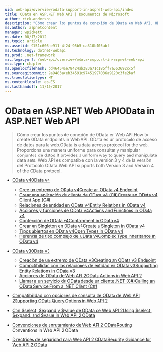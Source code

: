 ```yaml
---
uid: web-api/overview/odata-support-in-aspnet-web-api/index
title: OData en ASP.NET Web API | Documentos de Microsoft
author: rick-anderson
description: "Cómo crear los puntos de conexión de OData en Web API. OData es un protocolo de acceso de datos para la web. Proporciona una manera uniforme para consultar y manipular conjuntos de datos. Web API s..."
ms.author: aspnetcontent
manager: wpickett
ms.date: 08/17/2012
ms.topic: article
ms.assetid: 9151c605-e911-4f24-95b5-ca310b105abf
ms.technology: dotnet-webapi
ms.prod: .net-framework
msc.legacyurl: /web-api/overview/odata-support-in-aspnet-web-api
msc.type: chapter
ms.openlocfilehash: dd46454ae78424ab383a71d185ff7a563692cc5f
ms.sourcegitcommit: 9a9483aceb34591c97451997036a9120c3fe2baf
ms.translationtype: MT
ms.contentlocale: es-ES
ms.lasthandoff: 11/10/2017
---
```

<a name="odata-in-aspnet-web-api"></a><span data-ttu-id="4ffb6-106">OData en ASP.NET Web API</span><span class="sxs-lookup"><span data-stu-id="4ffb6-106">OData in ASP.NET Web API</span></span>
====================
> <span data-ttu-id="4ffb6-107">Cómo crear los puntos de conexión de OData en Web API.</span><span class="sxs-lookup"><span data-stu-id="4ffb6-107">How to create OData endpoints in Web API.</span></span> <span data-ttu-id="4ffb6-108">OData es un protocolo de acceso de datos para la web.</span><span class="sxs-lookup"><span data-stu-id="4ffb6-108">OData is a data access protocol for the web.</span></span> <span data-ttu-id="4ffb6-109">Proporciona una manera uniforme para consultar y manipular conjuntos de datos.</span><span class="sxs-lookup"><span data-stu-id="4ffb6-109">It provides a uniform way to query and manipulate data sets.</span></span> <span data-ttu-id="4ffb6-110">Web API es compatible con la versión 3 y 4 de la versión del Protocolo OData.</span><span class="sxs-lookup"><span data-stu-id="4ffb6-110">Web API supports both Version 3 and Version 4 of the OData protocol.</span></span>


- [<span data-ttu-id="4ffb6-111">OData v4</span><span class="sxs-lookup"><span data-stu-id="4ffb6-111">OData v4</span></span>](odata-v4/index.md)

    - [<span data-ttu-id="4ffb6-112">Cree un extremo de OData v4</span><span class="sxs-lookup"><span data-stu-id="4ffb6-112">Create an OData v4 Endpoint</span></span>](odata-v4/create-an-odata-v4-endpoint.md)
    - [<span data-ttu-id="4ffb6-113">Crear una aplicación de cliente de OData v4 (C#)</span><span class="sxs-lookup"><span data-stu-id="4ffb6-113">Create an OData v4 Client App (C#)</span></span>](odata-v4/create-an-odata-v4-client-app.md)
    - [<span data-ttu-id="4ffb6-114">Relaciones de entidad en OData v4</span><span class="sxs-lookup"><span data-stu-id="4ffb6-114">Entity Relations in OData v4</span></span>](odata-v4/entity-relations-in-odata-v4.md)
    - [<span data-ttu-id="4ffb6-115">Acciones y funciones de OData v4</span><span class="sxs-lookup"><span data-stu-id="4ffb6-115">Actions and Functions in OData v4</span></span>](odata-v4/odata-actions-and-functions.md)
    - [<span data-ttu-id="4ffb6-116">Contención de OData v4</span><span class="sxs-lookup"><span data-stu-id="4ffb6-116">Containment in OData v4</span></span>](odata-v4/odata-containment-in-web-api-22.md)
    - [<span data-ttu-id="4ffb6-117">Crear un Singleton en OData v4</span><span class="sxs-lookup"><span data-stu-id="4ffb6-117">Create a Singleton in OData v4</span></span>](odata-v4/using-a-singleton-in-an-odata-endpoint-in-web-api-22.md)
    - [<span data-ttu-id="4ffb6-118">Tipos abiertos en OData v4</span><span class="sxs-lookup"><span data-stu-id="4ffb6-118">Open Types in OData v4</span></span>](odata-v4/use-open-types-in-odata-v4.md)
    - [<span data-ttu-id="4ffb6-119">Herencia de tipo complejo de OData v4</span><span class="sxs-lookup"><span data-stu-id="4ffb6-119">Complex Type Inheritance in OData v4</span></span>](odata-v4/complex-type-inheritance-in-odata-v4.md)
- [<span data-ttu-id="4ffb6-120">OData v3</span><span class="sxs-lookup"><span data-stu-id="4ffb6-120">OData v3</span></span>](odata-v3/index.md)

    - [<span data-ttu-id="4ffb6-121">Creación de un extremo de OData v3</span><span class="sxs-lookup"><span data-stu-id="4ffb6-121">Creating an OData v3 Endpoint</span></span>](odata-v3/creating-an-odata-endpoint.md)
    - [<span data-ttu-id="4ffb6-122">Compatibilidad con las relaciones de entidad en OData v3</span><span class="sxs-lookup"><span data-stu-id="4ffb6-122">Supporting Entity Relations in OData v3</span></span>](odata-v3/working-with-entity-relations.md)
    - [<span data-ttu-id="4ffb6-123">Acciones de OData de Web API 2</span><span class="sxs-lookup"><span data-stu-id="4ffb6-123">OData Actions in Web API 2</span></span>](odata-v3/odata-actions.md)
    - [<span data-ttu-id="4ffb6-124">Llamar a un servicio de OData desde un cliente .NET (C#)</span><span class="sxs-lookup"><span data-stu-id="4ffb6-124">Calling an OData Service From a .NET Client (C#)</span></span>](odata-v3/calling-an-odata-service-from-a-net-client.md)
- [<span data-ttu-id="4ffb6-125">Compatibilidad con opciones de consulta de OData de Web API 2</span><span class="sxs-lookup"><span data-stu-id="4ffb6-125">Supporting OData Query Options in Web API 2</span></span>](supporting-odata-query-options.md)
- [<span data-ttu-id="4ffb6-126">Con $select, $expand y $value de OData de Web API 2</span><span class="sxs-lookup"><span data-stu-id="4ffb6-126">Using $select, $expand, and $value in Web API 2 OData</span></span>](using-select-expand-and-value.md)
- [<span data-ttu-id="4ffb6-127">Convenciones de enrutamiento de Web API 2 OData</span><span class="sxs-lookup"><span data-stu-id="4ffb6-127">Routing Conventions in Web API 2 OData</span></span>](odata-routing-conventions.md)
- [<span data-ttu-id="4ffb6-128">Directrices de seguridad para Web API 2 OData</span><span class="sxs-lookup"><span data-stu-id="4ffb6-128">Security Guidance for Web API 2 OData</span></span>](odata-security-guidance.md)
